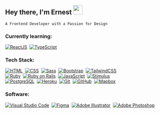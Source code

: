 

## Hey there, I'm Ernest  <img src="https://user-images.githubusercontent.com/105141510/232433220-41b36b16-dea9-469d-b7a9-c322703a5f6f.PNG" height="30px">
`A Frontend Developer with a Passion for Design`



### Currently learning:

[![ReactJS](https://img.shields.io/badge/-React-61DAFB?style=flat-square&logo=react&logoColor=000000)](#)&nbsp;
[![TypeScript](https://img.shields.io/badge/-TypeScript-3178C6?style=flat-square&logo=typescript&logoColor=FFFFFF)](#)&nbsp;


### Tech Stack:
[![HTML](https://img.shields.io/badge/-HTML-E34F26?style=flat-square&logo=HTML5&logoColor=FFFFFF)](#)&nbsp;
[![CSS](https://img.shields.io/badge/-CSS-1572B6?style=flat-square&logo=CSS3&logoColor=FFFFFF)](#)&nbsp;
[![Sass](https://img.shields.io/badge/-Sass-CC6699?style=flat-square&logo=sass&logoColor=FFFFFF)](#)&nbsp;
[![Bootstrap](https://img.shields.io/badge/-Bootstrap-7952B3?style=flat-square&logo=bootstrap&logoColor=FFFFFF)](#)&nbsp;
[![TailwindCSS](https://img.shields.io/badge/-Tailwind%20CSS-06B6D4?style=flat-square&logo=tailwindcss&logoColor=FFFFFF)](#)\
[![Ruby](https://img.shields.io/badge/-Ruby-CC342D?style=flat-square&logo=ruby&logoColor=FFFFFF)](#)&nbsp;
[![Ruby on Rails](https://img.shields.io/badge/-Ruby%20on%20Rails-CC0000?style=flat-square&logo=rubyonrails&logoColor=FFFFFF)](#)&nbsp;
[![JavaScript](https://img.shields.io/badge/-JavaScript-F7DF1E?style=flat-square&logo=javascript&logoColor=000000)](#)&nbsp;
[![Stimulus](https://img.shields.io/badge/-Stimulus-77E8B9?style=flat-square&logo=stimulus&logoColor=000000)](#)\
[![PostgreSQL](https://img.shields.io/badge/-PostgreSQL-4169E1?style=flat-square&logo=postgresql&logoColor=FFFFFF)](#)&nbsp;
[![Heroku](https://img.shields.io/badge/-Heroku-430098?style=flat-square&logo=heroku&logoColor=FFFFFF)](#)&nbsp;
[![Git](https://img.shields.io/badge/-Git-F05032?style=flat-square&logo=git&logoColor=FFFFFF)](#)&nbsp;
[![GitHub](https://img.shields.io/badge/-GitHub-181717?style=flat-square&logo=github&logoColor=FFFFFF)](#)&nbsp;
[![Mapbox](https://img.shields.io/badge/-Mapbox-007AFB?style=flat-square&logo=mapbox&logoColor=FFFFFF)](#)&nbsp;


### Software:
[![Visual Studio Code](https://img.shields.io/badge/-Visual%20Studio%20Code-007ACC?style=flat-square&logo=visual-studio-code&logoColor=FFFFFF)](#)&nbsp;
[![Figma](https://img.shields.io/badge/-Figma-F24E1E?style=flat-square&logo=figma&logoColor=FFFFFF)](#)&nbsp;
[![Adobe Illustrator](https://img.shields.io/badge/-Adobe%20Illustrator-FF9A00?style=flat-square&logo=adobeillustrator&logoColor=FFFFFF)](#)&nbsp;
[![Adobe Photoshop](https://img.shields.io/badge/-Adobe%20Photoshop-31A8FF?style=flat-square&logo=adobephotoshop&logoColor=FFFFFF)](#)&nbsp;
